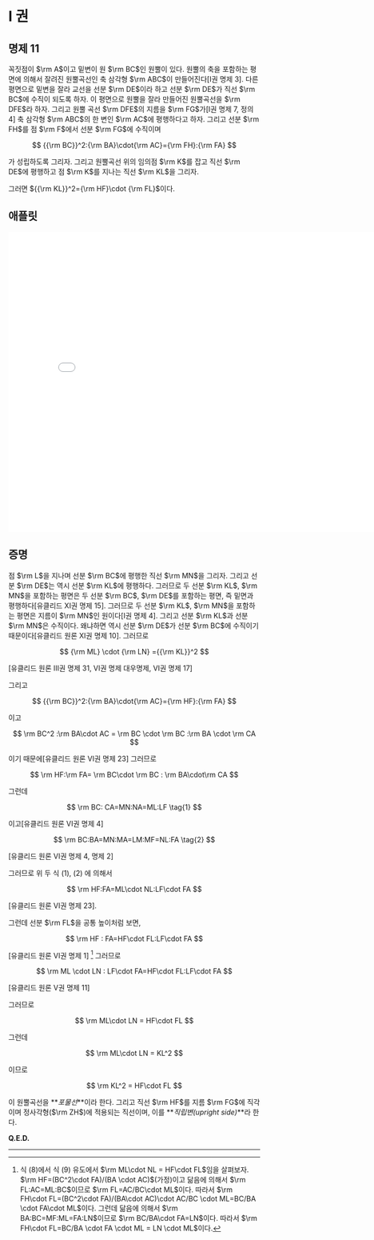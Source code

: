 # I 권

## 명제 11

꼭짓점이 $\rm A$이고 밑변이 원 $\rm BC$인 원뿔이 있다. 원뿔의 축을 포함하는 평면에 의해서 잘려진 원뿔곡선인 축 삼각형 $\rm ABC$이 만들어진다[I권 명제 3]. 다른 평면으로 밑변을 잘라 교선을 선분 $\rm DE$이라 하고 선분 $\rm DE$가 직선 $\rm BC$에 수직이 되도록 하자. 이 평면으로 원뿔을 잘라 만들어진 원뿔곡선을 $\rm DFE$라 하자. 그리고 원뿔 곡선 $\rm DFE$의 지름을 $\rm FG$가[I권 명제 7, 정의 4] 축 삼각형 $\rm ABC$의 한 변인 $\rm AC$에 평행하다고 하자. 그리고 선분 $\rm FH$를 점 $\rm F$에서 선분 $\rm FG$에 수직이며

$$
{{\rm BC}}^2:{\rm BA}\cdot{\rm AC}={\rm FH}:{\rm FA}
$$

가 성립하도록 그리자. 그리고 원뿔곡선 위의 임의점 $\rm K$를 잡고 직선 $\rm DE$에 평행하고 점 $\rm K$를 지나는 직선 $\rm KL$을 그리자.

그러면 ${{\rm KL}}^2={\rm HF}\cdot  {\rm FL}$이다.

## 애플릿

<iframe
src="./GGB_Html/Prop_11_Book_I_Apollonius.html"
width="800"
height="600"
frameborder="0"
framespacing="0"
marginheight="0"
marginwidth="0"
scrolling="no"
vspace="0"></iframe>

## 증명

점 $\rm L$을 지나며 선분 $\rm BC$에 평행한 직선 $\rm MN$을 그리자. 그리고 선분 $\rm DE$는 역시 선분 $\rm KL$에 평행하다. 그러므로 두 선분 $\rm KL$, $\rm MN$을 포함하는 평면은 두 선분 $\rm BC$, $\rm DE$를 포함하는 평면, 즉 밑면과 평행하다[유클리드 XI권 명제 15]. 그러므로 두 선분 $\rm KL$, $\rm MN$을 포함하는 평면은 지름이 $\rm MN$인 원이다[I권 명제 4]. 그리고 선분 $\rm KL$과 선분 $\rm MN$은 수직이다. 왜냐하면 역시 선분 $\rm DE$가 선분 $\rm BC$에 수직이기 때문이다[유클리드 원론 XI권 명제 10]. 그러므로

$$
{\rm ML} \cdot {\rm LN} ={{\rm KL}}^2
$$

[유클리드 원론 III권 명제 31, VI권 명제 대우명제, VI권 명제 17]

그리고

$$
{{\rm BC}}^2:{\rm BA}\cdot{\rm AC}={\rm HF}:{\rm FA}
$$

이고

$$
\rm BC^2 :\rm BA\cdot AC = \rm BC \cdot \rm BC :\rm BA \cdot \rm CA
$$

이기 때문에[유클리드 원론 VI권 명제 23] 그러므로

$$
\rm HF:\rm FA= \rm BC\cdot \rm BC : \rm BA\cdot\rm CA
$$

그런데

$$
\rm BC: CA=MN:NA=ML:LF \tag{1}
$$

이고[유클리드 원론 VI권 명제 4]

$$
\rm BC:BA=MN:MA=LM:MF=NL:FA \tag{2}
$$

[유클리드 원론 VI권 명제 4, 명제 2]

그러므로 위 두 식 $(1)$, $(2)$ 에 의해서

$$
\rm HF:FA=ML\cdot NL:LF\cdot FA
$$

[유클리드 원론 VI권 명제 23].

그런데 선분 $\rm FL$을 공통 높이처럼 보면,

$$
\rm HF : FA=HF\cdot FL:LF\cdot FA
$$

[유클리드 원론 VI권 명제 1] [^1] 그러므로

$$
\rm ML \cdot LN : LF\cdot FA=HF\cdot FL:LF\cdot FA
$$

[유클리드 원론 V권 명제 11]

그러므로

$$
\rm ML\cdot LN = HF\cdot FL
$$

그런데

$$
\rm ML\cdot LN = KL^2
$$

이므로

$$
\rm KL^2 = HF\cdot FL
$$

이 원뿔곡선을 **_포물선_**이라 한다. 그리고 직선 $\rm HF$를 지름 $\rm FG$에 직각이며 정사각형($\rm ZH$)에 적용되는 직선이며, 이를 **_직립변(upright side)_**라 한다.

**Q.E.D.**

---

[^1]: 식 (8)에서 식 (9) 유도에서 $\rm ML\cdot NL = HF\cdot FL$임을 살펴보자. $\rm HF=(BC^2\cdot FA)/(BA \cdot AC)$(가정)이고 닮음에 의해서 $\rm FL:AC=ML:BC$이므로 $\rm FL=AC/BC\cdot ML$이다. 따라서 $\rm FH\cdot FL=(BC^2\cdot FA)/(BA\cdot AC)\cdot AC/BC \cdot ML=BC/BA \cdot FA\cdot ML$이다. 그런데 닮음에 의해서 $\rm BA:BC=MF:ML=FA:LN$이므로 $\rm BC/BA\cdot FA=LN$이다. 따라서 $\rm FH\cdot FL=BC/BA \cdot FA \cdot ML = LN \cdot ML$이다.
